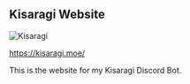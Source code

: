## Kisaragi Website

![Kisaragi](https://github.com/Pripy/kisaragi.moe/blob/master/assets/images/website-img.png?raw=true)

https://kisaragi.moe/

This is the website for my Kisaragi Discord Bot.
